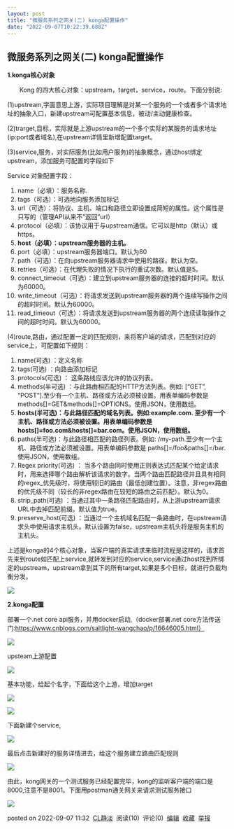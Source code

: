 ```yaml
---
layout: post
title: "微服务系列之网关(二) konga配置操作"
date: "2022-09-07T10:22:39.688Z"
---
```

微服务系列之网关(二) konga配置操作
---------------------

**1.konga核心对象**

　　Kong 的四大核心对象：upstream，target，service，route。下面分别说:

(1)upstream,字面意思上游，实际项目理解是对某一个服务的一个或者多个请求地址的抽象入口，新建upstream可配置基本信息，被动/主动健康检查。

(2)trarget,目标，实际就是上游upstream的一个多个实际的某服务的请求地址(ip:port或者域名),在upstream详情里新增配置target。

(3)service,服务，对实际服务(比如用户服务)的抽象概念，通过host绑定upstream，添加服务可配置的字段如下

Service 对象配置字段：

1.  name（必填）：服务名称.
2.  tags（可选）：可选地向服务添加标记
3.  url（可选）：将协议、主机、端口和路径立即设置成简短的属性。这个属性是只写的（管理API从来不“返回”url）
4.  protocol（必填）：该协议用于与upstream通信。它可以是http（默认）或https。
5.  **host（必填）：upstream服务器的主机。**
6.  port（必填）：upstream服务器端口。默认为80
7.  path（可选）：在向upstream服务器请求中使用的路径。默认为空。
8.  retries（可选）：在代理失败的情况下执行的重试次数。默认值是5。
9.  connect\_timeout（可选）：建立到upstream服务器的连接的超时时间。默认为60000。
10.  write\_timeout（可选）：将请求发送到upstream服务器的两个连续写操作之间的超时时间。默认为60000。
11.  read\_timeout（可选）：将请求发送到upstream服务器的两个连续读取操作之间的超时时间。默认为60000。

(4)route,路由，通过配置一定的匹配规则，来将客户端的请求，匹配到对应的service上，可配置如下规则：

1.  name(可选) ：定义名称
2.  tags(可选) ：向路由添加标记
3.  protocols(可选) ： 这条路线应该允许的协议列表。
4.  methods(半可选) ：与此路由相匹配的HTTP方法列表。例如: \[“GET”, “POST”\].至少有一个主机、路径或方法必须被设置。用表单编码参数是methods\[\]=GET&methods\[\]=OPTIONS。使用JSON，使用数组。
5.  **hosts(半可选)：与此路径匹配的域名列表。例如:example.com. 至少有一个主机、路径或方法必须被设置。用表单编码参数是 hosts\[\]=foo.com&hosts\[\]=bar.com。使用JSON，使用数组。**
6.  paths(半可选)：与此路径相匹配的路径列表。例如: /my-path.至少有一个主机、路径或方法必须被设置。用表单编码参数是 paths\[\]=/foo&paths\[\]=/bar. 使用JSON，使用数组。
7.  Regex priority(可选) ： 当多个路由同时使用正则表达式匹配某个给定请求时，用来选择哪个路由解析该请求的数字。当两个路由匹配路径并且具有相同的regex\_优先级时，将使用较旧的路由（最低创建位置）。注意，非regex路由的优先级不同（较长的非regex路由在较短的路由之前匹配）。默认为0。
8.  strip\_path(可选) ：当通过其中一条路径匹配路由时，从上游upstream请求URL中去掉匹配前缀。默认值为true。
9.  preserve\_host(可选) ：当通过一个主机域名匹配一条路由时，在upstream请求头中使用请求主机头。默认设置为false，upstream主机头将是服务主机的主机头。

上述是konga的4个核心对象，当客户端的真实请求来临时流程是这样的，请求首先来到route如匹配上service,就转发到对应的service,service通过host找到所绑定的upstream，upstream拿到其下的所有target,如果是多个目标，就进行负载均衡分发。

![](https://img2022.cnblogs.com/blog/846824/202209/846824-20220907111322589-1398202617.png)

**2.konga配置**

部署一个.net core api服务，并用docker启动,（docker部署.net core方法传送门:https://www.cnblogs.com/saltlight-wangchao/p/16646005.html）

![](https://img2022.cnblogs.com/blog/846824/202209/846824-20220907111803774-1623889726.png)

upsteam上游配置

![](https://img2022.cnblogs.com/blog/846824/202209/846824-20220907111939564-1407620096.png)

基本功能，给起个名字，下面给这个上游，增加target

![](https://img2022.cnblogs.com/blog/846824/202209/846824-20220907112214278-1475218373.png)

![](https://img2022.cnblogs.com/blog/846824/202209/846824-20220907112218841-300771191.png)

下面新建个service,

![](https://img2022.cnblogs.com/blog/846824/202209/846824-20220907112519571-1966111676.png)

最后点击新建好的服务详情进去，给这个服务建立路由匹配规则

![](https://img2022.cnblogs.com/blog/846824/202209/846824-20220907112619870-1166172376.png)

由此，kong网关的一个测试服务已经配置完毕，kong的监听客户端的端口是8000,注意不是8001。下面用postman通关网关来请求测试服务接口

![](https://img2022.cnblogs.com/blog/846824/202209/846824-20220907113033713-567628947.png)

posted on 2022-09-07 11:32  [CL静淡](https://www.cnblogs.com/saltlight-wangchao/)  阅读(10)  评论(0)  [编辑](https://i.cnblogs.com/EditPosts.aspx?postid=16664792)  [收藏](javascript:void(0))  [举报](javascript:void(0))